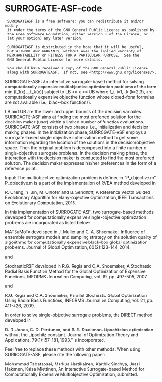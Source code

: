 # SURROGATE-ASF-code
     SURROGATEASF is a free software: you can redistribute it and/or modify
     it under the terms of the GNU General Public License as published by
     the Free Software Foundation, either version 3 of the License, or
     (at your option) any later version.
 
     SURROGATEASF is distributed in the hope that it will be useful,
     but WITHOUT ANY WARRANTY; without even the implied warranty of
     MERCHANTABILITY or FITNESS FOR A PARTICULAR PURPOSE.  See the
     GNU General Public License for more details.
 
     You should have received a copy of the GNU General Public License
     along with SURROGATEASF.  If not, see <http://www.gnu.org/licenses/>.

  SURROGATE-ASF: An interactive surrogate-based method for solving 
  computationally expensive  multiobjective optimization problems of the form 
          min {f_1(x),…f_k(x)}    subject to   LB <= x <= UB
  where 
  f_i, i=1,..k (k=2,3), are computationally expensive objective function 
  whose closed-form formulas are not available (i.e., black-box functions). 
 
  LB and UB are the lower and upper bounds of the decision variables. 
  SURROAGTE-ASF aims at finding the most preferred solution for the 
  decision maker (user) within a  limited number of function evaluations. 
  SURROGATE-ASF consists of two phases: i.e., initialization and 
  decision making phases. In the initialization phase, SURROGATE-ASF employs 
  a surrogate-based single  objective optimization method to get some 
  information regarding the location of the solutions in the 
  decision/objective space. Then the original problem is decomposed into 
  a finite number of single-objective surrogate problems. In the decision 
  making phase, the interaction with the decision maker is conducted to find 
  the most preferred solution. The decision maker expresses his/her 
  preferences in the form of a reference point. 
   
  Input:
  The multiobjective optimization problem is defined in “P_objective.m”. 
  P_objective.m is a part of the implementation of RVEA method developed in 
 
  R. Cheng, Y. Jin, M. Olhofer and B. Sendhoff, A Reference Vector Guided 
  Evolutionary Algorithm for Many-objective Optimization, IEEE Transactions
  on Evolutionary Computation, 2016.
 
  In this implementation of SURROGATE-ASF, two surrogate-based methods 
  developed for computationally expensive single-objective optimization 
  problems are incorporated as listed below:
 
  MATSuMoTo developed in J. Muller and C. A. Shoemaker. Influence of ensemble 
  surrogate models and sampling strategy on the solution quality of algorithms 
  for computationally expensive black-box global optimization problems. 
  Journal of Global Optimization, 60(2):123-144, 2014.
 
  and
 
  StochasticRBF developed in R.G. Regis and C.A. Shoemaker, A Stochastic 
  Radial Basis Function Method for the Global Optimization of Expensive 
  Functions, INFORMS Journal on Computing, vol. 19, pp. 497-509, 2007 
 
  and 
 
  R.G. Regis and C.A. Shoemaker, Parallel Stochastic Global Optimization 
  Using Radial Basis Functions, INFORMS Journal on Computing, vol. 21, pp. 
  411-426, 2009.
 
  In order to solve single-objective surrogate problems, the DIRECT method 
  developed in 
 
  D. R. Jones, C. D. Perttunen, and B. E. Stuckman. Lipschitzian optimization 
  without the Lipschitz constant. Journal of Optimization Theory and Applications,
  79(1):157-181, 1993.” is incorporated. 

   Feel free to replace these methods with other methods. When using 
   SURROGATE-ASF, please cite the following paper:   
   
  Mohammad Tabatabaei, Markus Hartikainen, Karthik Sindhya, Jussi Hakanen, 
  Kaisa Miettinen, An Interactive Surrogate-based Method for Computationally 
  Expensive Multiobjective Optimization, submitted.
